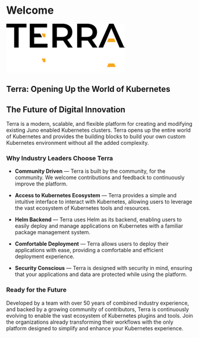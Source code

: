 # Welcome

<span class="theme-aware-image">
  <img src="/assets/logos/terra/terra-light.png" class="light-only" alt="Terra Logo">
  <img src="/assets/logos/terra/terra-dark.png" class="dark-only" alt="Terra Logo">
</span>


## **Terra: Opening Up the World of Kubernetes**


## **The Future of Digital Innovation**

Terra is a modern, scalable, and flexible platform for creating and modifying existing Juno enabled
Kubernetes clusters. Terra opens up the entire world of Kubernetes and provides the building blocks
to build your own custom Kubernetes environment without all the added complexity.

### **Why Industry Leaders Choose Terra**

- **Community Driven** — Terra is built by the community, for the community. We welcome contributions and feedback to continuously improve the platform.

- **Access to Kubernetes Ecosystem** — Terra provides a simple and intuitive interface to interact with Kubernetes, allowing users to leverage the vast ecosystem of Kubernetes tools and resources.

- **Helm Backend** — Terra uses Helm as its backend, enabling users to easily deploy and manage applications on Kubernetes with a familiar package management system.

- **Comfortable Deployment** — Terra allows users to deploy their applications with ease, providing a comfortable and efficient deployment experience.

- **Security Conscious** — Terra is designed with security in mind, ensuring that your applications and data are protected while using the platform.

### **Ready for the Future**

Developed by a team with over 50 years of combined industry experience, and backed by a growing community of contributors, 
Terra is continuously evolving to enable the vast ecosystem of Kubernetes plugins and tools. Join the organizations 
already transforming their workflows with the only platform designed to simplify and enhance your Kubernetes experience.


